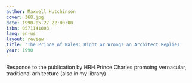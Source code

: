 ```yaml
---
author: Maxwell Hutchinson
cover: 368.jpg
date: 1990-05-27 22:00:00
isbn: 0571141803
lang: en-us
layout: review
title: 'The Prince of Wales: Right or Wrong? an Architect Replies'
year: 1990
---
```

Responce to the publication by HRH Prince Charles promoing vernacular, traditional arhitecture (also in my library)
